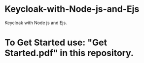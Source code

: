 # Keycloak-with-Node-js-and-Ejs
Keycloak with Node js and Ejs.

# To Get Started use: "Get Started.pdf" in this repository.